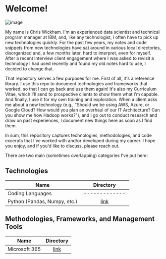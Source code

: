 # Welcome! 

![image](https://user-images.githubusercontent.com/28079568/174338359-b53eaf9e-9060-45f9-ac77-352da29c0cb5.png)

My name is Chris Wickham. I'm an experienced data scientist and technical program manager at IBM, and, like any technologist, I often have to pick up new technologies quickly. For the past few years, my notes and code snippets from new technologies have sat around in various local directories, disorganized and, a few months later, hard to interpret, even for myself. After a recent interview client engagement where I was asked to revisit a technology I had used recently and found my old notes hard to use, I decided to change that. 

That repository serves a few purposes for me. First of all, it's a reference library. I use this repo to document technologies and frameworks that worked, so that I can go back and use them again! It's also my Curriculum Vitae, which I'll send to prospective clients to show them what I'm capable. And finally, I use it for my own training and exploration. When a client asks me about a new technology (e.g., "Should we be using AWS, Azure, or Google Cloud? How would you plan an overhaul of our IT Architecture? Can you show me how Hadoop works?"), and I go out to conduct research and draw on past experiences, I document new things here as soon as I find them. 

In sum, this repository captures technologies, methodologies, and code excerpts that I've worked with and/or developed during my career. I hope you enjoy, and if you'd like to discuss, please reach out. 

There are two main (sometimes overlapping) categories I've put here: 

## Technologies
| Name        | Directory   
| ------------- |:-------------:| 
| Coding Languages|:-------------:|
| Python (Pandas, Numpy, etc.)| [link](Technologies/Python.md)  |


## Methodologies, Frameworks, and Management Tools
| Name        | Directory   
| ------------- |:-------------:| 
| Microsoft 365| [link](Methodologies_Frameworks_MgmtTools/Microsoft_365.md)  |
